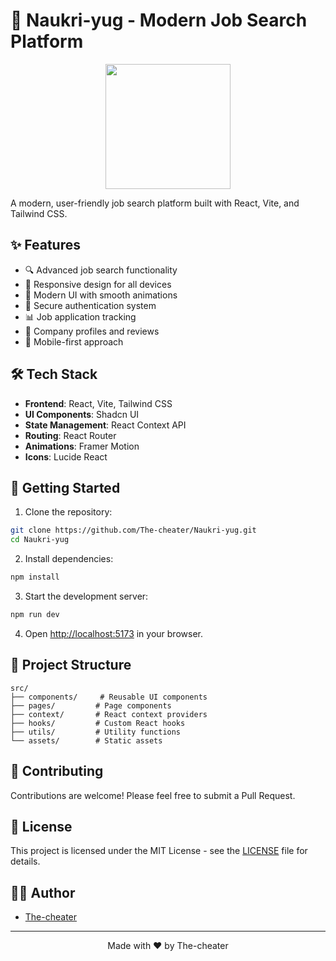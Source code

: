 # 🚀 Naukri-yug - Modern Job Search Platform

<p align="center">
  <img src="https://media.giphy.com/media/v1.Y2lkPTc5MGI3NjExanN4ZWxvNnJoazgwNHBvaG55N2N3MGVjN3FtbzU3N3M0ZGZlZG0xNSZlcD12MV9naWZzX3NlYXJjaCZjdD1n/VbnUQpnihPSIgIXuZv/giphy.gif" width="200"/>
</p>

A modern, user-friendly job search platform built with React, Vite, and Tailwind CSS.

## ✨ Features

- 🔍 Advanced job search functionality
- 📱 Responsive design for all devices
- 🎨 Modern UI with smooth animations
- 🔐 Secure authentication system
- 📊 Job application tracking
- 💼 Company profiles and reviews
- 📱 Mobile-first approach

## 🛠 Tech Stack

- **Frontend**: React, Vite, Tailwind CSS
- **UI Components**: Shadcn UI
- **State Management**: React Context API
- **Routing**: React Router
- **Animations**: Framer Motion
- **Icons**: Lucide React

## 🚀 Getting Started

1. Clone the repository:
```bash
git clone https://github.com/The-cheater/Naukri-yug.git
cd Naukri-yug
```

2. Install dependencies:
```bash
npm install
```

3. Start the development server:
```bash
npm run dev
```

4. Open [http://localhost:5173](http://localhost:5173) in your browser.

## 📁 Project Structure

```
src/
├── components/     # Reusable UI components
├── pages/         # Page components
├── context/       # React context providers
├── hooks/         # Custom React hooks
├── utils/         # Utility functions
└── assets/        # Static assets
```

## 🤝 Contributing

Contributions are welcome! Please feel free to submit a Pull Request.

## 📝 License

This project is licensed under the MIT License - see the [LICENSE](LICENSE) file for details.

## 👨‍💻 Author

- [The-cheater](https://github.com/The-cheater)

---

<p align="center">
  Made with ❤️ by The-cheater
</p>
